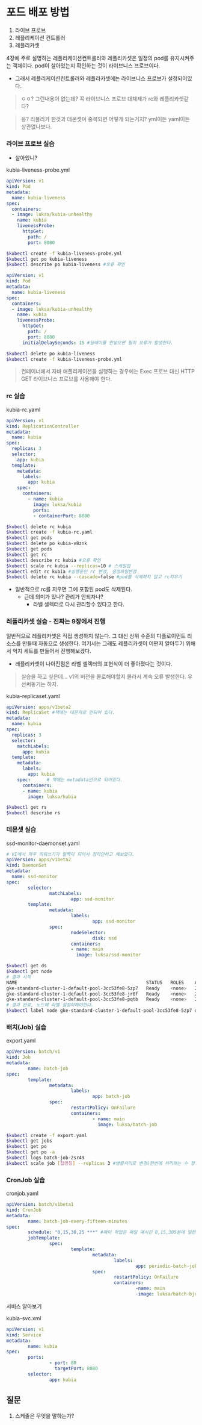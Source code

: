 # 포드 배포 방법

1. 라이브 프로브
2. 레플리케이션 컨트롤러
3. 레플리카셋

4장에 주로 설명하는 레플리케이션컨트롤러와 레플리카셋은 일정의 pod를 유지시켜주는 객체이다. pod이 살아있는지 확인하는 것이 라이브니스 프로브이다.
- 그래서 레플리케이션컨트롤러와 레플라카셋에는 라이브니스 프로브가 설정되어있다.
> ㅇㅇ? 그런내용이 없는데? 꼭 라이브니스 프로브 대체제가 rc와 레플리카셋같다?

> 응? 리플리카 한것과 데몬셋이 중복되면 어떻게 되는거지?
> yml이든 yaml이든 상관없나보다.

### 라이브 프로브 실습
- 살아있니?

kubia-liveness-probe.yml
```yml
apiVersion: v1
kind: Pod
metadata:
  name: kubia-liveness
spec:
  containers:
  - image: luksa/kubia-unhealthy
    name: kubia
    livenessProbe:
      httpGet:
        path: /
        port: 8080
```
```bash
$kubectl create -f kubia-liveness-probe.yml
$kubectl get po kubia-liveness
$kubectl describe po kubia-liveness #오류 확인
```
```yml
apiVersion: v1
kind: Pod
metadata:
  name: kubia-liveness
spec:
  containers:
  - image: luksa/kubia-unhealthy
    name: kubia
    livenessProbe:
      httpGet:
        path: /
        port: 8080
      initialDelaySeconds: 15 #딜레이를 안넣으면 필히 오류가 발생한다.  
```
```bash
$kubectl delete po kubia-liveness
$kubectl create -f kubia-liveness-probe.yml
```

> 컨테이너에서 자바 애플리케이션을 실행하는 경우에는 Exec 프로브 대신 HTTP GET 라이브니스 프로브를 사용해야 한다.       


### rc 실습

kubia-rc.yaml
```yaml
apiVersion: v1
kind: ReplicationController
metadata:
  name: kubia
spec:
  replicas: 3
  selector:
    app: kubia
  template:
    metadata:
      labels:
        app: kubia
    spec:
      containers:
        - name: kubia
          image: luksa/kubia
          ports:
          - containerPort: 8080
```

```bash
$kubectl delete rc kubia
$kubectl create -f kubia-rc.yaml
$kubectl get pods
$kubectl delete po kubia-v8znk
$kubectl get pods
$kubectl get rc
$kubectl describe rc kubia #오류 확인
$kubectl scale rc kubia --replicas=10 # 스케일업
$kubectl edit rc kubia #실행중인 rc 변경, 설정파일변경
$kubectl delete rc kubia --cascade=false #pod를 삭제하지 않고 rc지우기
```
* 일반적으로 rc를 지우면 그에 포함된 pod도 삭제된다.
  - 근데 의미가 있나? 관리가 안되자나?
    - 라벨 셀렉터로 다시 관리할수 있다고 한다.

### 레플리카셋 실습 - 진짜는 9장에서 진행
일반적으로 레플리카셋은 직접 생성하지 않는다. 그 대신 상위 수준의 디플로이먼트 리소스를 만들때 자동으로 생성한다. 
여기서는 그래도 레플리카셋이 어떤지 알아두기 위해서 억지 세트를 만들어서 진행해보겠다.

* 레플리카셋이 나아진점은 라벨 셀렉터의 표현식이 더 좋아졌다는 것이다.

> 실습을 하고 싶은데... v1의 버전을 몰로해야할지 몰라서 계속 오류 발생한다. 우선써놓기는 하자.

kubia-replicaset.yaml
```yaml
apiVersion: apps/v1beta2
kind: ReplicaSet #책에는 대문자로 안되어 있다.
metadata:
  name: kubia
spec:
  replicas: 3
  selector:
    matchLabels:
      app: kubia
  template:
    metadata:
      labels:
        app: kubia
    spec:      # 책에는 metadata안으로 되어있다.
      containers:
      - name: kubia
        image: luksa/kubia
```

```bash
$kubectl get rs
$kubectl describe rs
```

### 데몬셋 실습

ssd-monitor-daemonset.yaml
```yaml
# VI에서 자꾸 띄워쓰기가 멀찍이 되어서 정리안하고 해보았다.
apiVersion: apps/v1beta2
kind: DaemonSet
metadata:
  name: ssd-monitor
spec:
        selector:
                matchLabels:
                        app: ssd-monitor
        template:
                metadata:
                        labels:
                                app: ssd-monitor
                spec:
                        nodeSelector:
                                disk: ssd
                        containers:
                        - name: main
                          image: luksa/ssd-monitor
```

```bash
$kubectl get ds
$kubectl get node
# 결과 시작
NAME                                                STATUS   ROLES    AGE   VERSION
gke-standard-cluster-1-default-pool-3cc53fe8-5zp7   Ready    <none>   25h   v1.13.11-gke.14
gke-standard-cluster-1-default-pool-3cc53fe8-jr0f   Ready    <none>   25h   v1.13.11-gke.14
gke-standard-cluster-1-default-pool-3cc53fe8-pqtb   Ready    <none>   25h   v1.13.11-gke.14
# 결과 완료, 노드에 라벨 설정하해야한다.
$kubectl label node gke-standard-cluster-1-default-pool-3cc53fe8-5zp7 disk=ssd
```

### 배치(Job) 실습

export.yaml
```yaml
apiVersion: batch/v1
kind: Job
metadata:
        name: batch-job
spec:
        template:
                metadata:
                        labels:
                                app: batch-job
                spec:
                        restartPolicy: OnFailure
                        containers:
                                - name: main
                                  image: luksa/batch-job
```

``` bash
$kubectl create -f export.yaml
$kubectl get jobs
$kubectl get po
$kubectl get po -a
$kubectl logs batch-job-2sr49
$kubectl scale job [잡명칭] --replicas 3 #병렬처리로 변경(한번에 처리하는 수 정의)
```

### CronJob 실습

cronjob.yaml
```yaml
apiVersion: batch/v1beta1
kind: CronJob
metadata:
        name: batch-job-every-fifteen-minutes
spec:
        schedule: "0,15,30,25 ***" #매이 작업은 매일 매시간 0,15,305분에 일한다는
        jobTemplate:
                spec:
                        template:
                                metadata:
                                        labels:
                                                app: periodic-batch-job
                                spec:
                                        restartPolicy: OnFailure
                                        containers:
                                                -name: main
                                                -image: luksa/batch-bjo
```


서비스 알아보기

kubia-svc.xml
``` yaml
apiVersion: v1
kind: Service
metadata:
        name: kubia
spec:
        ports:
                - port: 80
                  targetPort: 8080
        selector:
                app: kubia
```                

질문
--- 

1. 스케줄은 무엇을 말하는가?